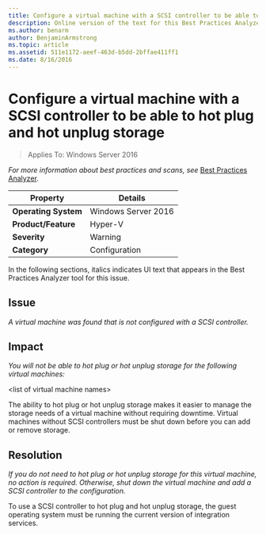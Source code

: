 ```yaml
---
title: Configure a virtual machine with a SCSI controller to be able to hot plug and hot unplug storage
description: Online version of the text for this Best Practices Analyzer rule.
ms.author: benarm
author: BenjaminArmstrong
ms.topic: article
ms.assetid: 511e1172-aeef-463d-b5dd-2bffae411ff1
ms.date: 8/16/2016
---
```

# Configure a virtual machine with a SCSI controller to be able to hot plug and hot unplug storage

>Applies To: Windows Server 2016



*For more information about best practices and scans, see* [Best Practices Analyzer](https://go.microsoft.com/fwlink/?LinkId=122786).

|Property|Details|
|-|-|
|**Operating System**|Windows Server 2016|
|**Product/Feature**|Hyper-V|
|**Severity**|Warning|
|**Category**|Configuration|

In the following sections, italics indicates UI text that appears in the Best Practices Analyzer tool for this issue.

## Issue

*A virtual machine was found that is not configured with a SCSI controller.*

## Impact

*You will not be able to hot plug or hot unplug storage for the following virtual machines:*

\<list of virtual machine names>

The ability to hot plug or hot unplug storage makes it easier to manage the storage needs of a virtual machine without requiring downtime. Virtual machines without SCSI controllers must be shut down before you can add or remove storage.

## Resolution

*If you do not need to hot plug or hot unplug storage for this virtual machine, no action is required. Otherwise, shut down the virtual machine and add a SCSI controller to the configuration.*

To use a SCSI controller to hot plug and hot unplug storage, the guest operating system must be running the current version of integration services.



